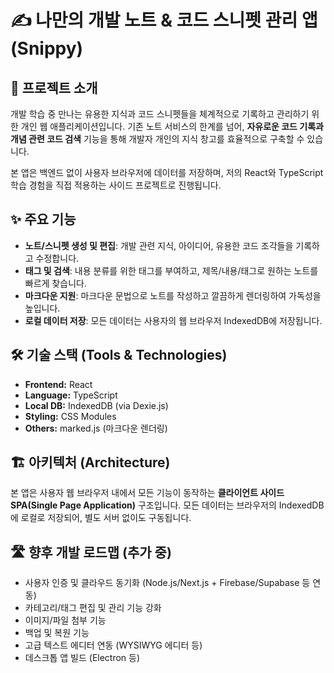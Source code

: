 # ✍️ 나만의 개발 노트 & 코드 스니펫 관리 앱 (Snippy)

## 🌟 프로젝트 소개

개발 학습 중 만나는 유용한 지식과 코드 스니펫들을 체계적으로 기록하고 관리하기 위한 개인 웹 애플리케이션입니다. 기존 노트 서비스의 한계를 넘어, **자유로운 코드 기록과 개념 관련 코드 검색** 기능을 통해 개발자 개인의 지식 창고를 효율적으로 구축할 수 있습니다.

본 앱은 백엔드 없이 사용자 브라우저에 데이터를 저장하며, 저의 React와 TypeScript 학습 경험을 직접 적용하는 사이드 프로젝트로 진행됩니다.

## ✨ 주요 기능

-   **노트/스니펫 생성 및 편집**: 개발 관련 지식, 아이디어, 유용한 코드 조각들을 기록하고 수정합니다.
-   **태그 및 검색**: 내용 분류를 위한 태그를 부여하고, 제목/내용/태그로 원하는 노트를 빠르게 찾습니다.
-   **마크다운 지원**: 마크다운 문법으로 노트를 작성하고 깔끔하게 렌더링하여 가독성을 높입니다.
-   **로컬 데이터 저장**: 모든 데이터는 사용자의 웹 브라우저 IndexedDB에 저장됩니다.

## 🛠️ 기술 스택 (Tools & Technologies)

-   **Frontend:** React
-   **Language:** TypeScript
-   **Local DB:** IndexedDB (via Dexie.js)
-   **Styling:** CSS Modules
-   **Others:** marked.js (마크다운 렌더링)

## 🏗️ 아키텍처 (Architecture)

본 앱은 사용자 웹 브라우저 내에서 모든 기능이 동작하는 **클라이언트 사이드 SPA(Single Page Application)** 구조입니다. 모든 데이터는 브라우저의 IndexedDB에 로컬로 저장되어, 별도 서버 없이도 구동됩니다.

## 🛣️ 향후 개발 로드맵 (추가 중)

-   사용자 인증 및 클라우드 동기화 (Node.js/Next.js + Firebase/Supabase 등 연동)
-   카테고리/태그 편집 및 관리 기능 강화
-   이미지/파일 첨부 기능
-   백업 및 복원 기능
-   고급 텍스트 에디터 연동 (WYSIWYG 에디터 등)
-   데스크톱 앱 빌드 (Electron 등)

<!-- ## 🚀 시작하는 방법

1.  저장소 클론:
    ```bash
    git clone [저장소_URL_여기에_입력]
    cd your-dev-notebook
    ```
2.  의존성 설치:
    ```bash
    npm install
    ```
3.  개발 서버 실행:
    ```bash
    npm run dev
    ```
    브라우저에서 안내된 로컬 주소로 접속하면 앱이 실행됩니다. -->
